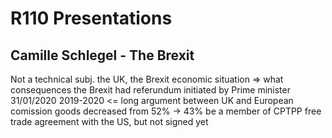 # R110 Presentations

## Camille Schlegel - The Brexit

Not a technical subj. the UK, the Brexit
economic situation => what consequences the Brexit had
referundum initiated by Prime minister
31/01/2020
2019-2020 <= long argument between UK and European comission
goods decreased from 52% -> 43%
be a member of CPTPP
free trade agreement with the US, but not signed yet
